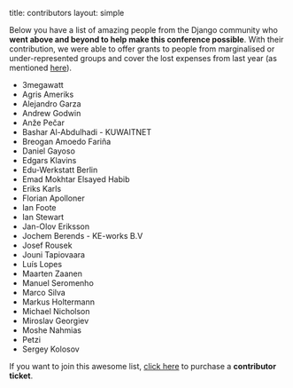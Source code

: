 title: contributors
layout: simple

Below you have a list of amazing people from the Django community who **went above and beyond to help make this conference possible**. With their contribution, we were able to offer grants to people from marginalised or under-represented groups and cover the lost expenses from last year (as mentioned [here](/about/tickets/)).

- 3megawatt
- Agris Ameriks
- Alejandro Garza
- Andrew Godwin
- Anže Pečar
- Bashar Al-Abdulhadi - KUWAITNET
- Breogan Amoedo Fariña
- Daniel Gayoso
- Edgars Klavins
- Edu-Werkstatt Berlin
- Emad Mokhtar Elsayed Habib
- Eriks Karls
- Florian Apolloner
- Ian Foote
- Ian Stewart
- Jan-Olov Eriksson
- Jochem Berends - KE-works B.V
- Josef Rousek
- Jouni Tapiovaara
- Luís Lopes
- Maarten Zaanen
- Manuel Seromenho
- Marco Silva
- Markus Holtermann
- Michael Nicholson
- Miroslav Georgiev
- Moshe Nahmias
- Petzi
- Sergey Kolosov

If you want to join this awesome list, [click here](/about/tickets/) to purchase a **contributor ticket**.

